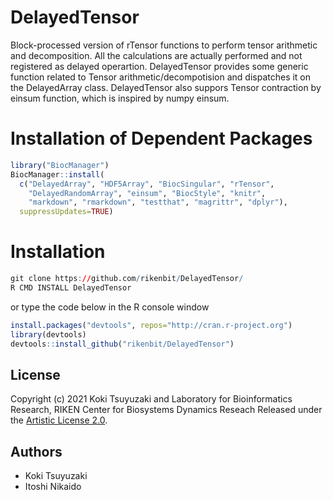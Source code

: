 # DelayedTensor
Block-processed version of rTensor functions to perform tensor arithmetic and decomposition.
All the calculations are actually performed and not registered as delayed operartion.
DelayedTensor provides some generic function related to Tensor arithmetic/decompotision and dispatches it on the DelayedArray class.
DelayedTensor also suppors Tensor contraction by einsum function, which is inspired by numpy einsum.

Installation of Dependent Packages
======
```r
library("BiocManager")
BiocManager::install(
  c("DelayedArray", "HDF5Array", "BiocSingular", "rTensor",
    "DelayedRandomArray", "einsum", "BiocStyle", "knitr",
    "markdown", "rmarkdown", "testthat", "magrittr", "dplyr"),
  suppressUpdates=TRUE)
```

Installation
======
```r
git clone https://github.com/rikenbit/DelayedTensor/
R CMD INSTALL DelayedTensor
```
or type the code below in the R console window
```r
install.packages("devtools", repos="http://cran.r-project.org")
library(devtools)
devtools::install_github("rikenbit/DelayedTensor")
```

## License
Copyright (c) 2021 Koki Tsuyuzaki and Laboratory for Bioinformatics Research, RIKEN Center for Biosystems Dynamics Reseach
Released under the [Artistic License 2.0](http://www.perlfoundation.org/artistic_license_2_0).

## Authors
- Koki Tsuyuzaki
- Itoshi Nikaido